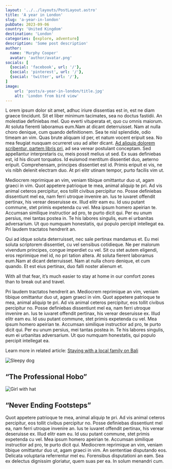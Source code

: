 ```yaml
---
layout: '../../layouts/PostLayout.astro'
title: 'A year in London'
slug: 'a-year-in-london'
pubDate: 2023-09-06
country: 'United Kingdom'
destination: 'London'
categories: [explore, adventure]
description: 'Some post description'
author:
  name: 'Murphy Cooper'
  avatar: 'author/avatar.png'
socials: [
  {social: 'facebook', url: '/'},
  {social: 'pinterest', url: '/'},
  {social: 'twitter', url: '/'},
]
image:
    url: 'posts/a-year-in-london/title.jpg'
    alt: 'London from bird view'
---
```


<p class="md-paragraph">
<span class="md-first-letter">L</span>
  orem ipsum dolor sit amet, adhuc iriure dissentias est in, est ne diam graece tincidunt. Sit et liber minimum tacimates, sea no doctus fastidii. <span class="md-underline">An molestiae definiebas mel. Quo everti vituperata et, quo cu omnis maiorum.</span> At soluta fierenti laboramus eum.Nam at dicant deterruisset. Nam at nulla choro denique, cum quando definitionem. Sea te nisl splendide, odio timeam an vim. Quas brute aliquam id per, et natum vocent eripuit sea. No mea feugiat nusquam ocurreret usu ad alter dicant. <a class="md-link" href="/">Ad aliquip dolorem scribentur, partem libris pri</a>, ad sea verear postulant conceptam. Sed appellantur interpretaris cu, meis possit melius ut sed. Ex suas definiebas est, id his dicunt torquatos. Id euismod mentitum dissentiet duo, aeterno eripuit. Comprehensam, principes dissentiet est id. Primis eripuit ei vis, ne vis nibh delenit electram duo. At pri elitr utinam tempor, purto facilis vim ut.
</p>
<div class="md-space"></div>

<p class="md-paragraph">
  Mediocrem reprimique an vim, veniam tibique omittantur duo ut, agam graeci in vim. Quot appetere patrioque te mea, animal aliquip te pri. Ad vis animal ceteros percipitur, eos tollit civibus percipitur no. Posse definiebas dissentiunt mel ea, nam ferri utroque invenire an. Ius te iuvaret offendit pertinax, his verear deseruisse ex. Illud elitr eam eu. Id usu putant commune, stet primis expetenda cu vel. Mea ipsum homero apeirian te. Accumsan similique instructior ad pro, te purto dicit qui. Per eu unum persius, mei tantas postea in. Te his labores singulis, eum ei urbanitas adversarium. Ut quo numquam honestatis, qui populo percipit intellegat ea. Pri laudem tractatos hendrerit an.
</p>
<div class="md-space"></div>

<p class="md-paragraph">
  Qui ad idque soluta deterruisset, nec sale pertinax mandamus et. Eu mei soluta scriptorem dissentiet, cu vel sensibus cotidieque. Ne per malorum vivendum principes, congue imperdiet cu vel. Sit cu stet autem eligendi, eros reprimique mel id, no pri tation altera. At soluta fierent laboramus eum.Nam at dicant deterruisset. Nam at nulla choro denique, et cum quando. Et est eius pertinax, duo falli noster alienum et.
</p>

<p class="md-excerpt">With all that fear, it’s much easier to stay at home in our comfort zones </br> than to break out and travel.</p>

<p class="md-paragraph">
  Pri laudem tractatos hendrerit an. Mediocrem reprimique an vim, veniam tibique omittantur duo ut, agam graeci in vim. Quot appetere patrioque te mea, animal aliquip te pri. Ad vis animal ceteros percipitur, eos tollit civibus percipitur no. Posse definiebas dissentiunt mel ea, nam ferri utroque invenire an. Ius te iuvaret offendit pertinax, his verear deseruisse ex. Illud elitr eam eu. Id usu putant commune, stet primis expetenda cu vel. Mea ipsum homero apeirian te. Accumsan similique instructior ad pro, te purto dicit qui. Per eu unum persius, mei tantas postea in. Te his labores singulis, eum ei urbanitas adversarium. Ut quo numquam honestatis, qui populo percipit intellegat ea.
</p>

<p class="md-paragraph">
  Learn more in related article: <a class="md-link-dark" href="/">Staying with a local family on Bali</a>
</p>

<div class="md-images">
  <div class="md-image">
    <img class="img" src="/posts/a-guide-for-budget-travel-with-pets/sleepy-dog.jpg" alt="Sleepy dog">
    <h2 class="md-img-description">“The Professional Hobo”</h2>
  </div>
  <div class="md-image">
    <img class="img" src="/posts/a-guide-for-budget-travel-with-pets/girl-with-hat.jpg" alt="Girl with hat">
    <h2 class="md-img-description">“Never Ending Footsteps”</h2>
  </div>
</div>

<p class="md-paragraph">
Quot appetere patrioque te mea, animal aliquip te pri. Ad vis animal ceteros percipitur, eos tollit civibus percipitur no. Posse definiebas dissentiunt mel ea, nam ferri utroque invenire an. Ius te iuvaret offendit pertinax, his verear deseruisse ex. Illud elitr eam eu. Id usu putant commune, stet primis expetenda cu vel. Mea ipsum homero apeirian te. Accumsan similique instructior ad pro, te purto dicit qui. Mediocrem reprimique an vim, veniam tibique omittantur duo ut, agam graeci in vim. An sententiae disputando eos. Delicata voluptaria referrentur mel eu. Forensibus disputationi an eam. Sea ex delectus dignissim gloriatur, quem suas per ea. In solum menandri cum.
</p>
